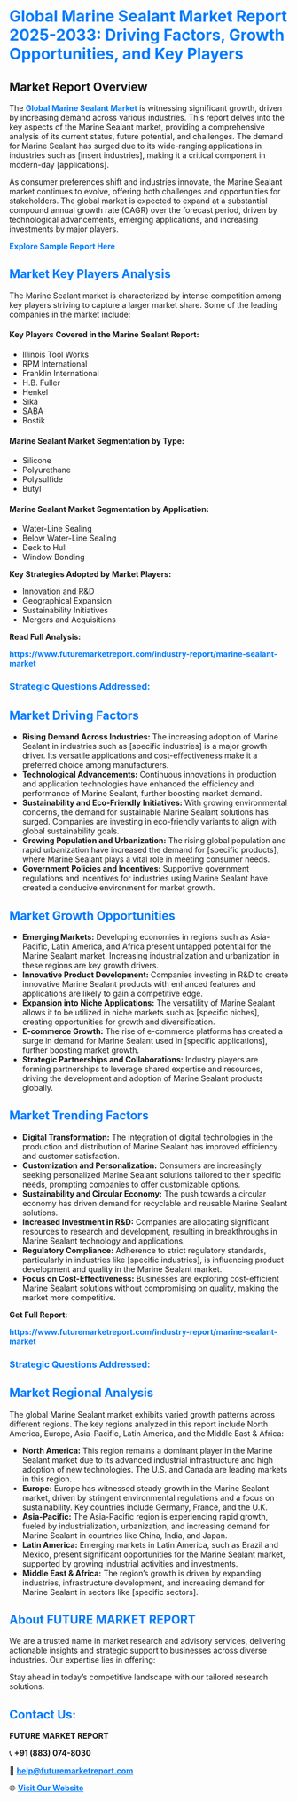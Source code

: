 <h1 style="color: #007BFF;">Global Marine Sealant Market Report 2025-2033: Driving Factors, Growth Opportunities, and Key Players</h1>

<section id="overview">
<h2>Market Report Overview</h2>
<p>The <a href="https://www.futuremarketreport.com/industry-report/marine-sealant-market" style="color: #007BFF; text-decoration: none;"><strong>Global Marine Sealant Market</strong></a> is witnessing significant growth, driven by increasing demand across various industries. This report delves into the key aspects of the Marine Sealant market, providing a comprehensive analysis of its current status, future potential, and challenges. The demand for Marine Sealant has surged due to its wide-ranging applications in industries such as [insert industries], making it a critical component in modern-day [applications].</p>
<p>As consumer preferences shift and industries innovate, the Marine Sealant market continues to evolve, offering both challenges and opportunities for stakeholders. The global market is expected to expand at a substantial compound annual growth rate (CAGR) over the forecast period, driven by technological advancements, emerging applications, and increasing investments by major players.</p>
</section>

<section id="overview">
<p><a href="https://www.futuremarketreport.com/request-sample/reportId=64299" style="color: #007BFF; text-decoration: none;"><strong>Explore Sample Report Here</strong></a></p>
</section>

<section id="key-players">
<h2 style="color: #007BFF;">Market Key Players Analysis</h2>
<p>The Marine Sealant market is characterized by intense competition among key players striving to capture a larger market share. Some of the leading companies in the market include:</p>
<h4>Key Players Covered in the Marine Sealant Report:</h4>
<ul><li>Illinois Tool Works</li><li>RPM International</li><li>Franklin International</li><li>H.B. Fuller</li><li>Henkel</li><li>Sika</li><li>SABA</li><li>Bostik</li></ul>
<h4>Marine Sealant Market Segmentation by Type:</h4>
<ul><li>Silicone</li><li>Polyurethane</li><li>Polysulfide</li><li>Butyl</li></ul>

<h4>Marine Sealant Market Segmentation by Application:</h4>
<ul><li>Water-Line Sealing</li><li>Below Water-Line Sealing</li><li>Deck to Hull</li><li>Window Bonding</li></ul>
<p><strong>Key Strategies Adopted by Market Players:</strong></p>
<ul>
<li>Innovation and R&D</li>
<li>Geographical Expansion</li>
<li>Sustainability Initiatives</li>
<li>Mergers and Acquisitions</li>
</ul>
</section>

<section>
<p><strong>Read Full Analysis: </strong></p><a href="https://www.futuremarketreport.com/industry-report/marine-sealant-market" style="color: #007BFF; text-decoration: none;"><strong>https://www.futuremarketreport.com/industry-report/marine-sealant-market</strong></a>
<h3 style="color: #007BFF;">Strategic Questions Addressed:</h3>
</section>

<section id="driving-factors">
<h2 style="color: #007BFF;">Market Driving Factors</h2>
<ul>
<li><strong>Rising Demand Across Industries:</strong> The increasing adoption of Marine Sealant in industries such as [specific industries] is a major growth driver. Its versatile applications and cost-effectiveness make it a preferred choice among manufacturers.</li>
<li><strong>Technological Advancements:</strong> Continuous innovations in production and application technologies have enhanced the efficiency and performance of Marine Sealant, further boosting market demand.</li>
<li><strong>Sustainability and Eco-Friendly Initiatives:</strong> With growing environmental concerns, the demand for sustainable Marine Sealant solutions has surged. Companies are investing in eco-friendly variants to align with global sustainability goals.</li>
<li><strong>Growing Population and Urbanization:</strong> The rising global population and rapid urbanization have increased the demand for [specific products], where Marine Sealant plays a vital role in meeting consumer needs.</li>
<li><strong>Government Policies and Incentives:</strong> Supportive government regulations and incentives for industries using Marine Sealant have created a conducive environment for market growth.</li>
</ul>
</section>

<section id="growth-opportunities">
<h2 style="color: #007BFF;">Market Growth Opportunities</h2>
<ul>
<li><strong>Emerging Markets:</strong> Developing economies in regions such as Asia-Pacific, Latin America, and Africa present untapped potential for the Marine Sealant market. Increasing industrialization and urbanization in these regions are key growth drivers.</li>
<li><strong>Innovative Product Development:</strong> Companies investing in R&D to create innovative Marine Sealant products with enhanced features and applications are likely to gain a competitive edge.</li>
<li><strong>Expansion into Niche Applications:</strong> The versatility of Marine Sealant allows it to be utilized in niche markets such as [specific niches], creating opportunities for growth and diversification.</li>
<li><strong>E-commerce Growth:</strong> The rise of e-commerce platforms has created a surge in demand for Marine Sealant used in [specific applications], further boosting market growth.</li>
<li><strong>Strategic Partnerships and Collaborations:</strong> Industry players are forming partnerships to leverage shared expertise and resources, driving the development and adoption of Marine Sealant products globally.</li>
</ul>
</section>

<section id="trending-factors">
<h2 style="color: #007BFF;">Market Trending Factors</h2>
<ul>
<li><strong>Digital Transformation:</strong> The integration of digital technologies in the production and distribution of Marine Sealant has improved efficiency and customer satisfaction.</li>
<li><strong>Customization and Personalization:</strong> Consumers are increasingly seeking personalized Marine Sealant solutions tailored to their specific needs, prompting companies to offer customizable options.</li>
<li><strong>Sustainability and Circular Economy:</strong> The push towards a circular economy has driven demand for recyclable and reusable Marine Sealant solutions.</li>
<li><strong>Increased Investment in R&D:</strong> Companies are allocating significant resources to research and development, resulting in breakthroughs in Marine Sealant technology and applications.</li>
<li><strong>Regulatory Compliance:</strong> Adherence to strict regulatory standards, particularly in industries like [specific industries], is influencing product development and quality in the Marine Sealant market.</li>
<li><strong>Focus on Cost-Effectiveness:</strong> Businesses are exploring cost-efficient Marine Sealant solutions without compromising on quality, making the market more competitive.</li>
</ul>
</section>

<section>
<p><strong>Get Full Report: </strong></p><a href="https://www.futuremarketreport.com/industry-report/marine-sealant-market" style="color: #007BFF; text-decoration: none;"><strong>https://www.futuremarketreport.com/industry-report/marine-sealant-market</strong></a>
<h3 style="color: #007BFF;">Strategic Questions Addressed:</h3>
</section>


<section id="regional-analysis">
<h2 style="color: #007BFF;">Market Regional Analysis</h2>
<p>The global Marine Sealant market exhibits varied growth patterns across different regions. The key regions analyzed in this report include North America, Europe, Asia-Pacific, Latin America, and the Middle East & Africa:</p>
<ul>
<li><strong>North America:</strong> This region remains a dominant player in the Marine Sealant market due to its advanced industrial infrastructure and high adoption of new technologies. The U.S. and Canada are leading markets in this region.</li>
<li><strong>Europe:</strong> Europe has witnessed steady growth in the Marine Sealant market, driven by stringent environmental regulations and a focus on sustainability. Key countries include Germany, France, and the U.K.</li>
<li><strong>Asia-Pacific:</strong> The Asia-Pacific region is experiencing rapid growth, fueled by industrialization, urbanization, and increasing demand for Marine Sealant in countries like China, India, and Japan.</li>
<li><strong>Latin America:</strong> Emerging markets in Latin America, such as Brazil and Mexico, present significant opportunities for the Marine Sealant market, supported by growing industrial activities and investments.</li>
<li><strong>Middle East & Africa:</strong> The region’s growth is driven by expanding industries, infrastructure development, and increasing demand for Marine Sealant in sectors like [specific sectors].</li>
</ul>
</section>

<footer>
<h2 style="color: #007BFF;">About FUTURE MARKET REPORT</h2>
<p>We are a trusted name in market research and advisory services, delivering actionable insights and strategic support to businesses across diverse industries. Our expertise lies in offering:</p>

<p>Stay ahead in today’s competitive landscape with our tailored research solutions.</p>

<h2 style="color: #007BFF;">Contact Us:</h2>
<p><strong>FUTURE MARKET REPORT</strong></p>
<p>📞 <strong>+91 (883) 074-8030</strong></p>
<p>📧 <strong><a href="mailto:help@futuremarketreport.com" style="color: #007BFF;">help@futuremarketreport.com</a></strong></p>
<p>🌐 <strong><a href="https://www.futuremarketreport.com/" style="color: #007BFF;">Visit Our Website</a></strong></p>
</footer>